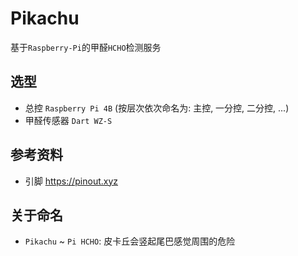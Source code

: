 # Pikachu
基于`Raspberry-Pi`的甲醛`HCHO`检测服务

## 选型
- 总控 `Raspberry Pi 4B` (按层次依次命名为: 主控, 一分控, 二分控, ...)
- 甲醛传感器 `Dart WZ-S`

## 参考资料
- 引脚 https://pinout.xyz

## 关于命名
- `Pikachu` ~ `Pi HCHO`: 皮卡丘会竖起尾巴感觉周围的危险
